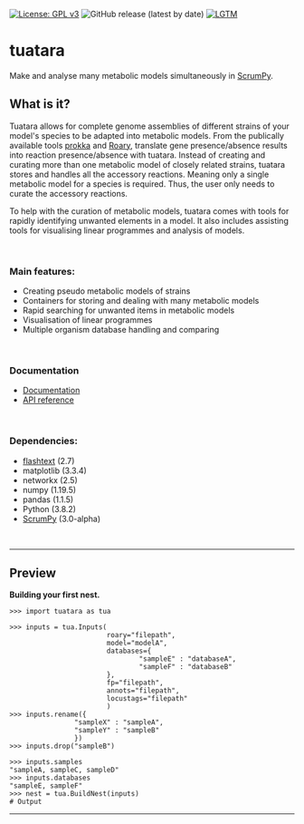 [![License: GPL v3](https://img.shields.io/badge/License-GPLv3-blue.svg)](https://www.gnu.org/licenses/gpl-3.0)
![GitHub release (latest by date)](https://img.shields.io/github/v/release/CaileanCarter/tuatara)
[![LGTM](https://img.shields.io/lgtm/grade/python/github/CaileanCarter/tuna.svg?style=flat-square)](https://lgtm.com/projects/g/CaileanCarter/tuatara)

# tuatara

Make and analyse many metabolic models simultaneously in [ScrumPy](https://mudshark.brookes.ac.uk/ScrumPy).

## What is it?

Tuatara allows for complete genome assemblies of different strains of your model's species to be adapted into metabolic models. From the publically available tools [prokka](https://github.com/tseemann/prokka) and [Roary](https://github.com/sanger-pathogens/Roary), translate gene presence/absence results into reaction presence/absence with tuatara. Instead of creating and curating more than one metabolic model of closely related strains, tuatara stores and handles all the accessory reactions. Meaning only a single metabolic model for a species is required. Thus, the user only needs to curate the accessory reactions.

To help with the curation of metabolic models, tuatara comes with tools for rapidly identifying unwanted elements in a model. It also includes assisting tools for visualising linear programmes and analysis of models. 

<br>

### Main features:
- Creating pseudo metabolic models of strains
- Containers for storing and dealing with many metabolic models
- Rapid searching for unwanted items in metabolic models
- Visualisation of linear programmes
- Multiple organism database handling and comparing

<br>

### Documentation
- [Documentation](https://github.com/CaileanCarter/tuatara/blob/master/doc/Documentation.md)
- [API reference](https://github.com/CaileanCarter/tuatara/blob/master/doc/API%20reference.md)



<br>

### Dependencies:
- [flashtext](https://github.com/vi3k6i5/flashtext) (2.7)
- matplotlib (3.3.4)
- networkx (2.5)
- numpy (1.19.5)
- pandas (1.1.5)
- Python (3.8.2)
- [ScrumPy](https://mudshark.brookes.ac.uk/ScrumPy) (3.0-alpha)

<br>

---

## Preview

<b>Building your first nest.</b>

```
>>> import tuatara as tua

>>> inputs = tua.Inputs(
                        roary="filepath",
                        model="modelA",
                        databases={
                                "sampleE" : "databaseA",
                                "sampleF" : "databaseB"
                        },
                        fp="filepath",
                        annots="filepath",
                        locustags="filepath"
                        )
>>> inputs.rename({
                "sampleX" : "sampleA",
                "sampleY" : "sampleB"
                })
>>> inputs.drop("sampleB")

>>> inputs.samples
"sampleA, sampleC, sampleD"
>>> inputs.databases
"sampleE, sampleF"
>>> nest = tua.BuildNest(inputs)
# Output
```
---



